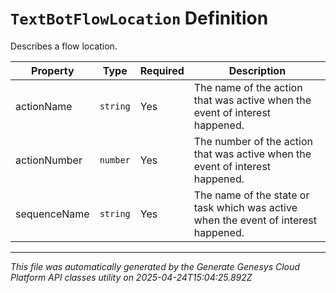 # `TextBotFlowLocation` Definition

Describes a flow location.

| Property | Type | Required | Description |
|----------|------|----------|-------------|
| actionName | `string` | Yes | The name of the action that was active when the event of interest happened. |
| actionNumber | `number` | Yes | The number of the action that was active when the event of interest happened. |
| sequenceName | `string` | Yes | The name of the state or task which was active when the event of interest happened. |

---

*This file was automatically generated by the Generate Genesys Cloud Platform API classes utility on 2025-04-24T15:04:25.892Z*